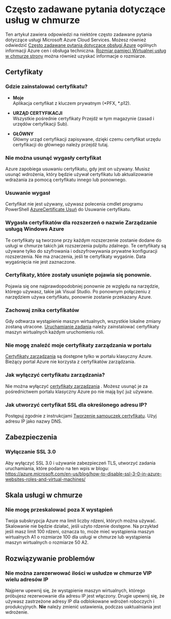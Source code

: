 <properties
    pageTitle="Często zadawane pytania dotyczące usługi cloud | Microsoft Azure"
    description="Często zadawane pytania dotyczące usług w chmurze."
    services="cloud-services"
    documentationCenter=""
    authors="Thraka"
    manager="timlt"
    editor=""/>

<tags
    ms.service="cloud-services"
    ms.workload="tbd"
    ms.tgt_pltfrm="na"
    ms.devlang="na"
    ms.topic="article"
    ms.date="08/19/2016"
    ms.author="adegeo"/>

# <a name="cloud-services-faq"></a>Często zadawane pytania dotyczące usług w chmurze
Ten artykuł zawiera odpowiedzi na niektóre często zadawane pytania dotyczące usługi Microsoft Azure Cloud Services. Możesz również odwiedzić [Często zadawane pytania dotyczące obsługi Azure](http://go.microsoft.com/fwlink/?LinkID=185083) ogólnych informacji Azure cen i obsługa techniczna. [Rozmiar pamięci Wirtualnej usług w chmurze strony](cloud-services-sizes-specs.md) można również uzyskać informacje o rozmiarze.

## <a name="certificates"></a>Certyfikaty

### <a name="where-should-i-install-my-certificate"></a>Gdzie zainstalować certyfikatu?

- **Moje**  
Aplikacja certyfikat z kluczem prywatnym (\*PFX, \*.p12).

- **URZĄD CERTYFIKACJI**  
Wszystkie pośrednie certyfikaty Przejdź w tym magazynie (zasad i urzędów certyfikacji Sub).

- **GŁÓWNY**  
Główny urząd certyfikacji zapisywane, dzięki czemu certyfikat urzędu certyfikacji do głównego należy przejdź tutaj.

### <a name="i-cant-remove-expired-certificate"></a>Nie można usunąć wygasły certyfikat

Azure zapobiega usuwaniu certyfikatu, gdy jest on używany. Musisz usunąć wdrożenia, który będzie używał certyfikatu lub aktualizowanie wdrażania za pomocą certyfikatu innego lub ponownego.

### <a name="delete-an-expired-certificate"></a>Usuwanie wygasł

Certyfikat nie jest używany, używasz polecenia cmdlet programu PowerShell [AzureCertificate Usuń](https://msdn.microsoft.com/library/azure/mt589145.aspx) do Usuwanie certyfikatu.

### <a name="i-have-expired-certificates-named-windows-azure-service-management-for-extensions"></a>Wygasła certyfikatów dla rozszerzeń o nazwie Zarządzanie usługą Windows Azure

Te certyfikaty są tworzone przy każdym rozszerzenie zostanie dodane do usługi w chmurze takich jak rozszerzenia pulpitu zdalnego. Te certyfikaty są używane tylko do szyfrowania i odszyfrowywania prywatne konfiguracji rozszerzenia. Nie ma znaczenia, jeśli te certyfikaty wygaśnie. Data wygaśnięcia nie jest zaznaczone.

### <a name="certificates-i-have-deleted-keep-reappearing"></a>Certyfikaty, które zostały usunięte pojawia się ponownie.

Pojawia się one najprawdopodobniej ponownie ze względu na narzędzie, którego używasz, takie jak Visual Studio. Po ponownym połączeniu z narzędziem używa certyfikatu, ponownie zostanie przekazany Azure.

### <a name="my-certificates-keep-disappearing"></a>Zachowaj znika certyfikatów

Gdy odtwarza wystąpienie maszyn wirtualnych, wszystkie lokalne zmiany zostaną utracone. [Uruchamianie zadania](cloud-services-startup-tasks.md) należy zainstalować certyfikaty maszyn wirtualnych każdym uruchomieniu roli.

### <a name="i-cannot-find-my-management-certificates-in-the-portal"></a>Nie mogę znaleźć moje certyfikaty zarządzania w portalu

[Certyfikaty zarządzania](..\azure-api-management-certs.md) są dostępne tylko w portalu klasyczny Azure. Bieżący portal Azure nie korzysta z certyfikatów zarządzania. 

### <a name="how-can-i-disable-a-management-certificate"></a>Jak wyłączyć certyfikatu zarządzania?

Nie można wyłączyć [certyfikaty zarządzania](..\azure-api-management-certs.md) . Możesz usunąć je za pośrednictwem portalu klasyczny Azure po nie mają być już używane.

### <a name="how-do-i-create-an-ssl-certificate-for-a-specific-ip-address"></a>Jak utworzyć certyfikat SSL dla określonego adresu IP?

Postępuj zgodnie z instrukcjami [Tworzenie samouczek certyfikatu](cloud-services-certs-create.md). Użyj adresu IP jako nazwy DNS.

## <a name="security"></a>Zabezpieczenia

### <a name="disable-ssl-30"></a>Wyłączanie SSL 3.0

Aby wyłączyć SSL 3.0 i używanie zabezpieczeń TLS, utworzyć zadania uruchamiania, które podano na ten wpis w blogu: https://azure.microsoft.com/en-us/blog/how-to-disable-ssl-3-0-in-azure-websites-roles-and-virtual-machines/

## <a name="scale-a-cloud-service"></a>Skala usługi w chmurze

### <a name="i-cannot-scale-beyond-x-instances"></a>Nie mogę przeskalować poza X wystąpień

Twoja subskrypcja Azure ma limit liczby rdzeni, których można używać. Skalowanie nie będzie działać, jeśli użyto rdzenie dostępne. Na przykład jeśli masz limit 100 rdzeni, oznacza to, może mieć wystąpienia maszyn wirtualnych A1 o rozmiarze 100 dla usługi w chmurze lub wystąpienia maszyn wirtualnych o rozmiarze 50 A2.

## <a name="troubleshooting"></a>Rozwiązywanie problemów

### <a name="i-cant-reserve-an-ip-in-a-multi-vip-cloud-service"></a>Nie można zarezerwować ilości w usłudze w chmurze VIP wielu adresów IP

Najpierw upewnij się, że wystąpienie maszyn wirtualnych, którego próbujesz rezerwowanie dla adresu IP jest włączony. Drugie upewnij się, że używasz zastrzeżone adresy IP dla odblokowane wdrożeń roboczych i produkcyjnych. **Nie** należy zmienić ustawienia, podczas uaktualniania jest wdrożenie.

